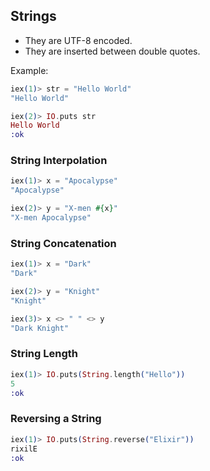## Strings

- They are UTF-8 encoded.
- They are inserted between double quotes.

Example:

```elixir
iex(1)> str = "Hello World"
"Hello World"

iex(2)> IO.puts str
Hello World
:ok
```

### String Interpolation

```elixir
iex(1)> x = "Apocalypse"
"Apocalypse"

iex(2)> y = "X-men #{x}"
"X-men Apocalypse"
```

### String Concatenation

```elixir
iex(1)> x = "Dark"
"Dark"

iex(2)> y = "Knight"
"Knight"

iex(3)> x <> " " <> y
"Dark Knight"
```

### String Length

```elixir
iex(1)> IO.puts(String.length("Hello"))
5
:ok
```

### Reversing a String

```elixir
iex(1)> IO.puts(String.reverse("Elixir"))
rixilE
:ok
```
